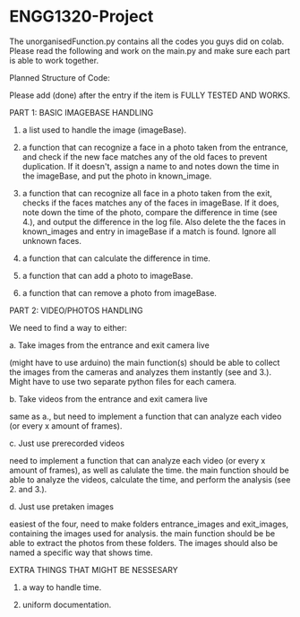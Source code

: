 # ENGG1320-Project

The unorganisedFunction.py contains all the codes you guys did on colab. Please read the following and work on the main.py and make sure each part is able to work together.

Planned Structure of Code:

Please add (done) after the entry if the item is FULLY TESTED AND WORKS.

PART 1: BASIC IMAGEBASE HANDLING

1. a list used to handle the image (imageBase).

2. a function that can recognize a face in a photo taken from the entrance, and check if the new face matches any of the old faces to prevent duplication. If it doesn't, assign a name to and notes down the time in the imageBase, and put the photo in known_image.

3. a function that can recognize all face in a photo taken from the exit, checks if the faces matches any of the faces in imageBase. If it does, note down the time of the photo, compare the difference in time (see 4.), and output the difference in the log file. Also delete the the faces in known_images and entry in imageBase if a match is found. Ignore all unknown faces.

4. a function that can calculate the difference in time.

5. a function that can add a photo to imageBase.

6. a function that can remove a photo from imageBase.

PART 2: VIDEO/PHOTOS HANDLING

We need to find a way to either:

a. Take images from the entrance and exit camera live

(might have to use arduino) the main function(s) should be able to collect the images from the cameras and analyzes them instantly (see and 3.). Might have to use two separate python files for each camera.
 
b. Take videos from the entrance and exit camera live

same as a., but need to implement a function that can analyze each video (or every x amount of frames).
 
c. Just use prerecorded videos

need to implement a function that can analyze each video (or every x amount of frames), as well as calulate the time. the main function should be able to analyze the videos, calculate the time, and perform the analysis (see 2. and 3.).
 
d. Just use pretaken images

easiest of the four, need to make folders entrance_images and exit_images, containing the images used for analysis. the main function should be be able to extract the photos from these folders. The images should also be named a specific way that shows time.
  
EXTRA THINGS THAT MIGHT BE NESSESARY

1. a way to handle time.

2. uniform documentation.
